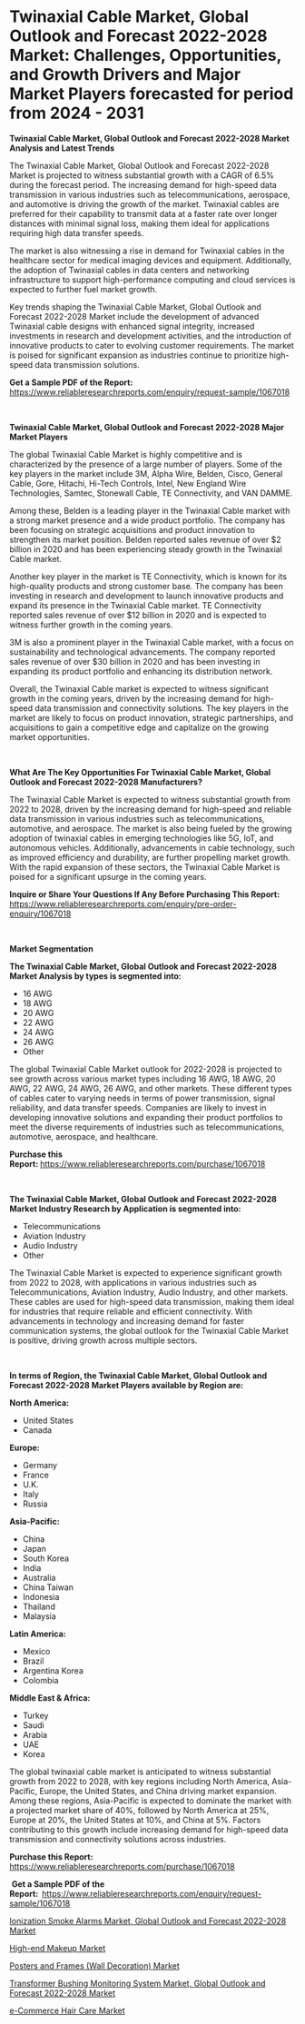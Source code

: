 <p><h1>Twinaxial Cable Market, Global Outlook and Forecast 2022-2028 Market: Challenges, Opportunities, and Growth Drivers and Major Market Players forecasted for period from 2024 - 2031</h1></p><p><strong>Twinaxial Cable Market, Global Outlook and Forecast 2022-2028 Market Analysis and Latest Trends</strong></p>
<p><p>The Twinaxial Cable Market, Global Outlook and Forecast 2022-2028 Market is projected to witness substantial growth with a CAGR of 6.5% during the forecast period. The increasing demand for high-speed data transmission in various industries such as telecommunications, aerospace, and automotive is driving the growth of the market. Twinaxial cables are preferred for their capability to transmit data at a faster rate over longer distances with minimal signal loss, making them ideal for applications requiring high data transfer speeds.</p><p>The market is also witnessing a rise in demand for Twinaxial cables in the healthcare sector for medical imaging devices and equipment. Additionally, the adoption of Twinaxial cables in data centers and networking infrastructure to support high-performance computing and cloud services is expected to further fuel market growth.</p><p>Key trends shaping the Twinaxial Cable Market, Global Outlook and Forecast 2022-2028 Market include the development of advanced Twinaxial cable designs with enhanced signal integrity, increased investments in research and development activities, and the introduction of innovative products to cater to evolving customer requirements. The market is poised for significant expansion as industries continue to prioritize high-speed data transmission solutions.</p></p>
<p><strong>Get a Sample PDF of the Report:&nbsp;</strong> <a href="https://www.reliableresearchreports.com/enquiry/request-sample/1067018">https://www.reliableresearchreports.com/enquiry/request-sample/1067018</a></p>
<p>&nbsp;</p>
<p><strong>Twinaxial Cable Market, Global Outlook and Forecast 2022-2028 Major Market Players</strong></p>
<p><p>The global Twinaxial Cable Market is highly competitive and is characterized by the presence of a large number of players. Some of the key players in the market include 3M, Alpha Wire, Belden, Cisco, General Cable, Gore, Hitachi, Hi-Tech Controls, Intel, New England Wire Technologies, Samtec, Stonewall Cable, TE Connectivity, and VAN DAMME.</p><p>Among these, Belden is a leading player in the Twinaxial Cable market with a strong market presence and a wide product portfolio. The company has been focusing on strategic acquisitions and product innovation to strengthen its market position. Belden reported sales revenue of over $2 billion in 2020 and has been experiencing steady growth in the Twinaxial Cable market.</p><p>Another key player in the market is TE Connectivity, which is known for its high-quality products and strong customer base. The company has been investing in research and development to launch innovative products and expand its presence in the Twinaxial Cable market. TE Connectivity reported sales revenue of over $12 billion in 2020 and is expected to witness further growth in the coming years.</p><p>3M is also a prominent player in the Twinaxial Cable market, with a focus on sustainability and technological advancements. The company reported sales revenue of over $30 billion in 2020 and has been investing in expanding its product portfolio and enhancing its distribution network.</p><p>Overall, the Twinaxial Cable market is expected to witness significant growth in the coming years, driven by the increasing demand for high-speed data transmission and connectivity solutions. The key players in the market are likely to focus on product innovation, strategic partnerships, and acquisitions to gain a competitive edge and capitalize on the growing market opportunities.</p></p>
<p>&nbsp;</p>
<p><strong>What Are The Key Opportunities For Twinaxial Cable Market, Global Outlook and Forecast 2022-2028 Manufacturers?</strong></p>
<p><p>The Twinaxial Cable Market is expected to witness substantial growth from 2022 to 2028, driven by the increasing demand for high-speed and reliable data transmission in various industries such as telecommunications, automotive, and aerospace. The market is also being fueled by the growing adoption of twinaxial cables in emerging technologies like 5G, IoT, and autonomous vehicles. Additionally, advancements in cable technology, such as improved efficiency and durability, are further propelling market growth. With the rapid expansion of these sectors, the Twinaxial Cable Market is poised for a significant upsurge in the coming years.</p></p>
<p><strong>Inquire or Share Your Questions If Any Before Purchasing This Report:</strong> <a href="https://www.reliableresearchreports.com/enquiry/pre-order-enquiry/1067018">https://www.reliableresearchreports.com/enquiry/pre-order-enquiry/1067018</a></p>
<p>&nbsp;</p>
<p><strong>Market Segmentation</strong></p>
<p><strong>The Twinaxial Cable Market, Global Outlook and Forecast 2022-2028 Market Analysis by types is segmented into:</strong></p>
<p><ul><li>16 AWG</li><li>18 AWG</li><li>20 AWG</li><li>22 AWG</li><li>24 AWG</li><li>26 AWG</li><li>Other</li></ul></p>
<p><p>The global Twinaxial Cable Market outlook for 2022-2028 is projected to see growth across various market types including 16 AWG, 18 AWG, 20 AWG, 22 AWG, 24 AWG, 26 AWG, and other markets. These different types of cables cater to varying needs in terms of power transmission, signal reliability, and data transfer speeds. Companies are likely to invest in developing innovative solutions and expanding their product portfolios to meet the diverse requirements of industries such as telecommunications, automotive, aerospace, and healthcare.</p></p>
<p><strong>Purchase this Report:&nbsp;</strong><a href="https://www.reliableresearchreports.com/purchase/1067018">https://www.reliableresearchreports.com/purchase/1067018</a></p>
<p>&nbsp;</p>
<p><strong>The Twinaxial Cable Market, Global Outlook and Forecast 2022-2028 Market Industry Research by Application is segmented into:</strong></p>
<p><ul><li>Telecommunications</li><li>Aviation Industry</li><li>Audio Industry</li><li>Other</li></ul></p>
<p><p>The Twinaxial Cable Market is expected to experience significant growth from 2022 to 2028, with applications in various industries such as Telecommunications, Aviation Industry, Audio Industry, and other markets. These cables are used for high-speed data transmission, making them ideal for industries that require reliable and efficient connectivity. With advancements in technology and increasing demand for faster communication systems, the global outlook for the Twinaxial Cable Market is positive, driving growth across multiple sectors.</p></p>
<p>&nbsp;</p>
<p><strong>In terms of Region, the Twinaxial Cable Market, Global Outlook and Forecast 2022-2028 Market Players available by Region are:</strong></p>
<p>
    <p> <strong> North America: </strong>
        <ul>
            <li>United States</li>
            <li>Canada</li>
        </ul>
        </p> 
    <p> <strong> Europe: </strong>
        <ul>
            <li>Germany</li>
            <li>France</li>
            <li>U.K.</li>
            <li>Italy</li>
            <li>Russia</li>
        </ul>
        </p> 
    <p> <strong> Asia-Pacific: </strong>
        <ul>
            <li>China</li>
            <li>Japan</li>
            <li>South Korea</li>
            <li>India</li>
            <li>Australia</li>
            <li>China Taiwan</li>
            <li>Indonesia</li>
            <li>Thailand</li>
            <li>Malaysia</li>
        </ul>
        </p> 
    <p> <strong> Latin America: </strong>
        <ul>
            <li>Mexico</li>
            <li>Brazil</li>
            <li>Argentina Korea</li>
            <li>Colombia</li>
        </ul>
        </p> 
    <p> <strong> Middle East & Africa: </strong>
        <ul>
            <li>Turkey</li>
            <li>Saudi</li>
            <li>Arabia</li>
            <li>UAE</li>
            <li>Korea</li>
        </ul>
    </p>
    </p>
<p><p>The global twinaxial cable market is anticipated to witness substantial growth from 2022 to 2028, with key regions including North America, Asia-Pacific, Europe, the United States, and China driving market expansion. Among these regions, Asia-Pacific is expected to dominate the market with a projected market share of 40%, followed by North America at 25%, Europe at 20%, the United States at 10%, and China at 5%. Factors contributing to this growth include increasing demand for high-speed data transmission and connectivity solutions across industries.</p></p>
<p><strong>Purchase this Report: </strong><a href="https://www.reliableresearchreports.com/purchase/1067018">https://www.reliableresearchreports.com/purchase/1067018</a></p>
<p>&nbsp;<strong>Get a Sample PDF of the Report:&nbsp;&nbsp;</strong><a href="https://www.reliableresearchreports.com/enquiry/request-sample/1067018">https://www.reliableresearchreports.com/enquiry/request-sample/1067018</a></p>
<p><strong></strong></p>
<p><p><a href="https://github.com/seekum/Market-Research-Report-List-1/blob/main/ionization-smoke-alarms-market-global-outlook-and-forecast-2022-2028-market.md">Ionization Smoke Alarms Market, Global Outlook and Forecast 2022-2028 Market</a></p><p><a href="https://medium.com/@jordyhansen565/high-end-makeup-market-trends-and-market-analysis-forecasted-for-period-2024-2031-5b69128bec0a">High-end Makeup Market</a></p><p><a href="https://medium.com/@jordyhansen565/posters-and-frames-wall-decoration-market-size-and-market-trends-complete-industry-overview-c402e994bf0c">Posters and Frames (Wall Decoration) Market</a></p><p><a href="https://github.com/pjcfca/Market-Research-Report-List-1/blob/main/transformer-bushing-monitoring-system-market-global-outlook-and-forecast-2022-2028-market.md">Transformer Bushing Monitoring System Market, Global Outlook and Forecast 2022-2028 Market</a></p><p><a href="https://medium.com/p/fb53bf654ce9/edit">e-Commerce Hair Care Market</a></p></p>